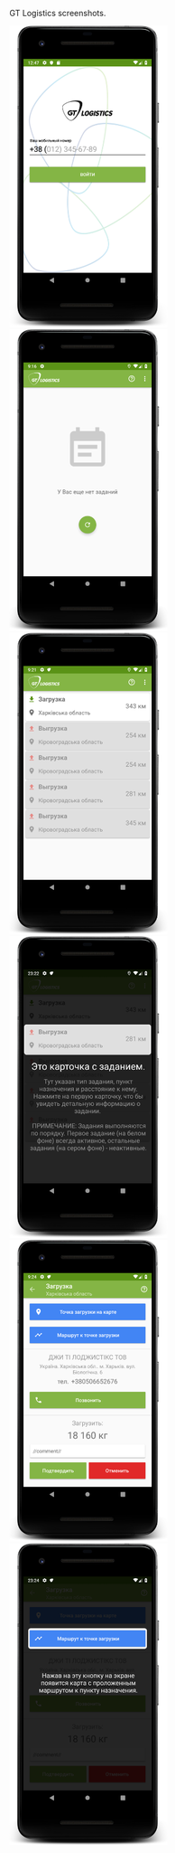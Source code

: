 GT Logistics screenshots.

<img src="screenshots/login_screen.png" width="280"/> <img src="screenshots/main_screen_no_tasks.png" width="280"/> <img src="screenshots/main_screen_with_tasks.png" width="280" />
<img src="screenshots/main_screen_tutorial.png" width="280" /> <img src="screenshots/upload_screen.png" width="280" /> <img src="screenshots/upload_screen_tutorial.png" width="280" />
